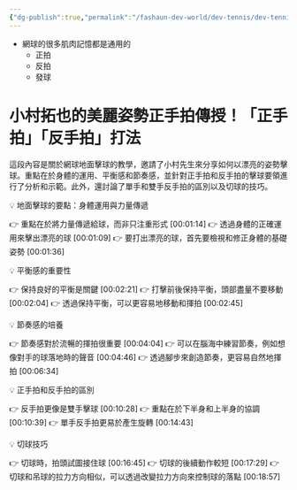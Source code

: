 ```yaml
---
{"dg-publish":true,"permalink":"/fashaun-dev-world/dev-tennis/dev-tennis-spirit/","noteIcon":""}
---
```




- 網球的很多肌肉記憶都是通用的
	- 正拍
	- 反拍
	- 發球

# 小村拓也的美麗姿勢正手拍傳授！「正手拍」「反手拍」打法

這段內容是關於網球地面擊球的教學，邀請了小村先生來分享如何以漂亮的姿勢擊球。重點在於身體的運用、平衡感和節奏感，並針對正手拍和反手拍的擊球要領進行了分析和示範。此外，還討論了單手和雙手反手拍的區別以及切球的技巧。

💡 地面擊球的要點：身體運用與力量傳遞

  👉 重點在於將力量傳遞給球，而非只注重形式 [00:01:14]
  👉 透過身體的正確運用來擊出漂亮的球 [00:01:09]
  👉 要打出漂亮的球，首先要檢視和修正身體的基礎姿勢 [00:01:36]

💡 平衡感的重要性

  👉 保持良好的平衡是關鍵 [00:02:21]
  👉 打擊前後保持平衡，頭部盡量不要移動 [00:02:04]
  👉 透過保持平衡，可以更容易地移動和揮拍 [00:02:45]

💡 節奏感的培養

  👉 節奏感對於流暢的揮拍很重要 [00:04:04]
  👉 可以在腦海中練習節奏，例如想像對手的球落地時的聲音 [00:04:46]
  👉 透過腳步來創造節奏，更容易自然地揮拍 [00:06:34]

💡 正手拍和反手拍的區別

  👉 反手拍更像是雙手擊球 [00:10:28]
  👉 重點在於下半身和上半身的協調 [00:10:39]
  👉 單手反手拍更易於產生旋轉 [00:14:43]

💡 切球技巧

  👉 切球時，拍頭試圖接住球 [00:16:45]
  👉 切球的後續動作較短 [00:17:29]
  👉 切球和吊球的拉力方向相似，可以透過改變拉力方向來控制球的落點 [00:18:57]